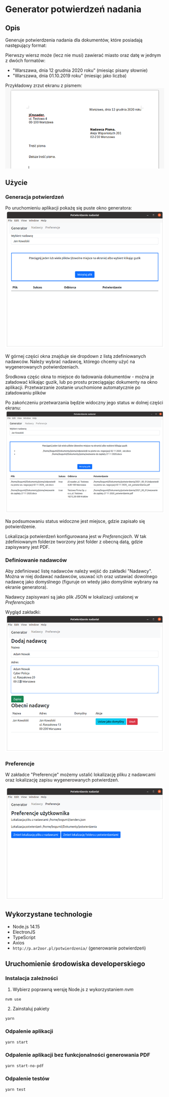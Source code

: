 # Generator potwierdzeń nadania

## Opis
Generuje potwierdzenia nadania dla dokumentów, które posiadają następujący format:

Pierwszy wiersz może (lecz nie musi) zawierać miasto oraz datę w jednym z dwóch formatów:
- "Warszawa, dnia 12 grudnia 2020 roku" (miesiąc pisany słownie)
- "Warszawa, dnia 01.10.2019 roku" (miesiąc jako liczba)

Przykładowy zrzut ekranu z pismem:
![Przykładowy dokument](/docs/sample-document.png)

## Użycie
### Generacja potwierdzeń

Po uruchomieniu aplikacji pokażę się puste okno generatora:
![Puste okno generatora](/docs/generator-main.png)

W górnej części okna znajduje sie dropdown z listą zdefiniowanych nadawców. Należy wybrać nadawcę, którego chcemy użyć na wygenerowanych potwierdzeniach.

Środkowa częśc okna to miejsce do ładowania dokumentów - można je załadować klikając guzik, lub po prostu przeciągając dokumenty na okno aplikacji.
Przetwarzanie zostanie uruchomione automatycznie po załadowaniu plików

Po zakończeniu przetwarzania będzie widoczny jego status w dolnej części ekranu:
![Okno generatora z podsumowaniem](/docs/generator-status.png)

Na podsumowaniu status widoczne jest miejsce, gdzie zapisało się potwierdzenie.

Lokalizacja potwierdzeń konfigurowana jest w *Preferencjach*. W tak zdefiniowanym folderze tworzony jest folder z obecną datą, gdzie zapisywany jest PDF.

### Definiowanie nadawców

Aby zdefiniować listę nadawców należy wejść do zakładki "Nadawcy".
Można w niej dodawać nadawców, usuwać ich oraz ustawiać dowolnego nadawcę jako domyślnego (figuruje on wtedy jako domyślnie wybrany na ekranie generatora).

Nadawcy zapisywani są jako plik JSON w lokalizacji ustalonej w *Preferencjach*

Wygląd zakładki:
![Okno nadawców](/docs/senders.png)

### Preferencje

W zakładce "Preferencje" możemy ustalić lokalizację pliku z nadawcami oraz lokalizację zapisu wygenerowanych potwierdzeń.

![Okno preferencji](/docs/preferences-tab.png)


## Wykorzystane technologie
- Node.js 14.15
- ElectronJS
- TypeScript
- Axios
- `http://p.ar2oor.pl/potwierdzenia/` (generowanie potwierdzeń)

## Uruchomienie środowiska developerskiego

### Instalacja zależności
1. Wybierz poprawną wersję Node.js z wykorzystaniem *nvm*
```
nvm use
```

2. Zainstaluj pakiety
```
yarn
```

### Odpalenie aplikacji
```
yarn start
```

### Odpalenie aplikacji bez funkcjonalności generowania PDF
```
yarn start-no-pdf
```

### Odpalenie testów
```
yarn test
```

